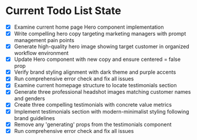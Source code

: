 <!-- DO NOT EDIT - Managed by todo_list tool -->
<!-- Updated: 2025-09-25T12:04:41.895Z -->

# Current Todo List State

- [x] Examine current home page Hero component implementation
- [x] Write compelling hero copy targeting marketing managers with prompt management pain points
- [x] Generate high-quality hero image showing target customer in organized workflow environment
- [x] Update Hero component with new copy and ensure centered = false prop
- [x] Verify brand styling alignment with dark theme and purple accents
- [x] Run comprehensive error check and fix all issues
- [x] Examine current homepage structure to locate testimonials section
- [x] Generate three professional headshot images matching customer names and genders
- [x] Create three compelling testimonials with concrete value metrics
- [x] Implement testimonials section with modern-minimalist styling following brand guidelines
- [x] Remove any 'generating' props from the testimonials component
- [x] Run comprehensive error check and fix all issues
